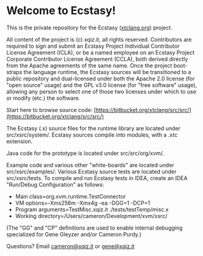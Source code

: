 # Welcome to Ecstasy! #

This is the private repository for the Ecstasy ([xtclang.org](http://xtclang.org/)) project.

All content of the project is (c) xqiz.it, all rights reserved. Contributors are required to sign and submit an Ecstasy Project Individual Contributor License Agreement (ICLA), or be a named employee on an Ecstasy Project Corporate Contributor License Agreement (CCLA), both derived directly from the Apache agreements of the same name. Once the project boot-straps the language runtime, the Ecstasy sources will be transitioned to a public repository and dual-licensed under both the Apache 2.0 license (for "open source" usage) and the GPL v3.0 license (for "free software" usage), allowing any person to select one of those two licenses under which to use or modify (etc.) the software.

Start here to browse source code: [https://bitbucket.org/xtclang/src/src/](https://bitbucket.org/xtclang/src/src/)

The Ecstasy (.x) source files for the runtime library are located under src/xsrc/system/. Ecstasy sources compile into modules, with a .xtc extension.

Java code for the prototype is located under src/src/org/xvm/.

Example code and various other "white-boards" are located under src/xsrc/examples/. Various Ecstasy source tests are located under src/xsrc/tests. To compile and run Ecstasy tests in IDEA, create an IDEA "Run/Debug Configuration" as follows:

* Main class=org.xvm.runtime.TestConnector
* VM options=-Xms256m -Xmx4g -ea -DGG=1 -DCP=1
* Program arguments=TestMisc.xqiz.it ./tests/testTemp/misc.x
* Working directory=/Users/cameron/Development/xvm/xsrc/

(The "GG" and "CP" definitions are used to enable internal debugging specialized for Gene Gleyzer and/or Cameron Purdy.)

Questions? Email [cameron@xqiz.it](mailto:cameron@xqiz.it) or [gene@xqiz.it](mailto:gene@xqiz.it)
